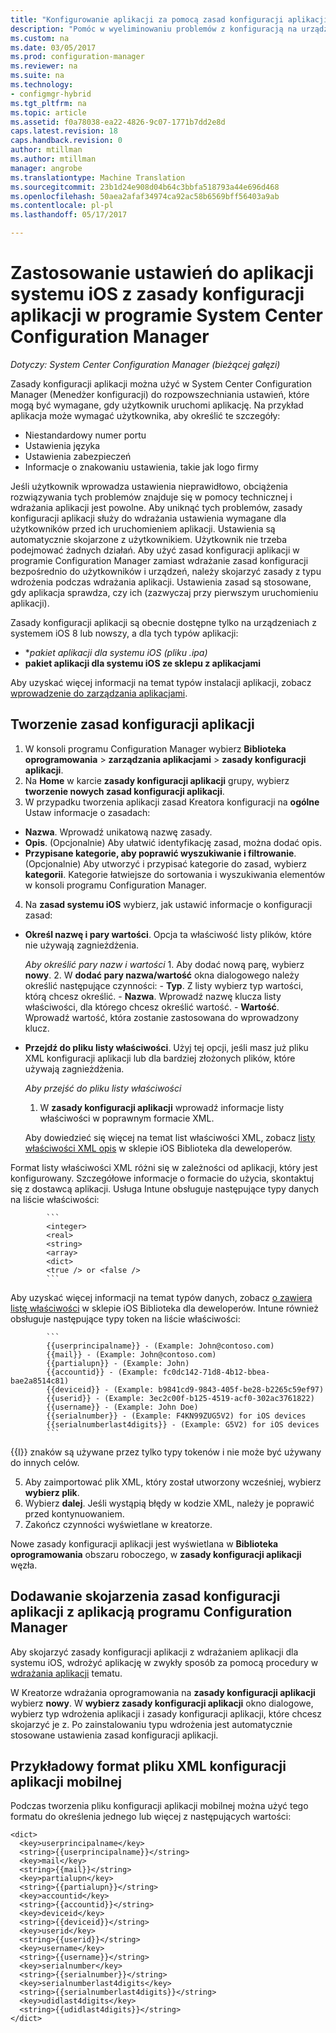 ```yaml
---
title: "Konfigurowanie aplikacji za pomocą zasad konfiguracji aplikacji | Dokumentacja firmy Microsoft"
description: "Pomóc w wyeliminowaniu problemów z konfiguracją na urządzeniach z systemem iOS 8 lub nowszy przy wdrażaniu zasad konfiguracji aplikacji dla użytkowników, przed ich uruchomieniem aplikacji."
ms.custom: na
ms.date: 03/05/2017
ms.prod: configuration-manager
ms.reviewer: na
ms.suite: na
ms.technology:
- configmgr-hybrid
ms.tgt_pltfrm: na
ms.topic: article
ms.assetid: f0a78038-ea22-4826-9c07-1771b7dd2e8d
caps.latest.revision: 18
caps.handback.revision: 0
author: mtillman
ms.author: mtillman
manager: angrobe
ms.translationtype: Machine Translation
ms.sourcegitcommit: 23b1d24e908d04b64c3bbfa518793a44e696d468
ms.openlocfilehash: 50aea2afaf34974ca92ac58b6569bff56403a9ab
ms.contentlocale: pl-pl
ms.lasthandoff: 05/17/2017

---
```

# <a name="apply-settings-to-ios-apps-with-app-configuration-policies-in-system-center-configuration-manager"></a>Zastosowanie ustawień do aplikacji systemu iOS z zasady konfiguracji aplikacji w programie System Center Configuration Manager

*Dotyczy: System Center Configuration Manager (bieżącej gałęzi)*


Zasady konfiguracji aplikacji można użyć w System Center Configuration Manager (Menedżer konfiguracji) do rozpowszechniania ustawień, które mogą być wymagane, gdy użytkownik uruchomi aplikację. Na przykład aplikacja może wymagać użytkownika, aby określić te szczegóły:
- Niestandardowy numer portu
- Ustawienia języka
- Ustawienia zabezpieczeń
- Informacje o znakowaniu ustawienia, takie jak logo firmy

Jeśli użytkownik wprowadza ustawienia nieprawidłowo, obciążenia rozwiązywania tych problemów znajduje się w pomocy technicznej i wdrażania aplikacji jest powolne.
Aby uniknąć tych problemów, zasady konfiguracji aplikacji służy do wdrażania ustawienia wymagane dla użytkowników przed ich uruchomieniem aplikacji. Ustawienia są automatycznie skojarzone z użytkownikiem. Użytkownik nie trzeba podejmować żadnych działań.
Aby użyć zasad konfiguracji aplikacji w programie Configuration Manager zamiast wdrażanie zasad konfiguracji bezpośrednio do użytkowników i urządzeń, należy skojarzyć zasady z typu wdrożenia podczas wdrażania aplikacji. Ustawienia zasad są stosowane, gdy aplikacja sprawdza, czy ich (zazwyczaj przy pierwszym uruchomieniu aplikacji).

Zasady konfiguracji aplikacji są obecnie dostępne tylko na urządzeniach z systemem iOS 8 lub nowszy, a dla tych typów aplikacji:

- **pakiet aplikacji dla systemu iOS (*pliku .ipa)**
- **pakiet aplikacji dla systemu iOS ze sklepu z aplikacjami**

Aby uzyskać więcej informacji na temat typów instalacji aplikacji, zobacz [wprowadzenie do zarządzania aplikacjami](/sccm/apps/understand/introduction-to-application-management).

## <a name="create-an-app-configuration-policy"></a>Tworzenie zasad konfiguracji aplikacji

1. W konsoli programu Configuration Manager wybierz **Biblioteka oprogramowania** > **zarządzania aplikacjami** > **zasady konfiguracji aplikacji**.
2. Na **Home** w karcie **zasady konfiguracji aplikacji** grupy, wybierz **tworzenie nowych zasad konfiguracji aplikacji**.
3. W przypadku tworzenia aplikacji zasad Kreatora konfiguracji na **ogólne** Ustaw informacje o zasadach:
  - **Nazwa**. Wprowadź unikatową nazwę zasady.
  - **Opis**. (Opcjonalnie) Aby ułatwić identyfikację zasad, można dodać opis.
  - **Przypisane kategorie, aby poprawić wyszukiwanie i filtrowanie**. (Opcjonalnie) Aby utworzyć i przypisać kategorie do zasad, wybierz **kategorii**. Kategorie łatwiejsze do sortowania i wyszukiwania elementów w konsoli programu Configuration Manager.
4. Na **zasad systemu iOS** wybierz, jak ustawić informacje o konfiguracji zasad:
  - **Określ nazwę i pary wartości**. Opcja ta właściwość listy plików, które nie używają zagnieżdżenia.

      *Aby określić pary nazw i wartości*
        1. Aby dodać nową parę, wybierz **nowy**.
        2. W **dodać pary nazwa/wartość** okna dialogowego należy określić następujące czynności:
            - **Typ**. Z listy wybierz typ wartości, którą chcesz określić.
            - **Nazwa**. Wprowadź nazwę klucza listy właściwości, dla którego chcesz określić wartość.
            - **Wartość**. Wprowadź wartość, która zostanie zastosowana do wprowadzony klucz.

  - **Przejdź do pliku listy właściwości**. Użyj tej opcji, jeśli masz już pliku XML konfiguracji aplikacji lub dla bardziej złożonych plików, które używają zagnieżdżenia.

    *Aby przejść do pliku listy właściwości*

      1.  W **zasady konfiguracji aplikacji** wprowadź informacje listy właściwości w poprawnym formacie XML.

      Aby dowiedzieć się więcej na temat list właściwości XML, zobacz [listy właściwości XML opis](https://developer.apple.com/library/ios/documentation/Cocoa/Conceptual/PropertyLists/UnderstandXMLPlist/UnderstandXMLPlist.html) w sklepie iOS Biblioteka dla deweloperów.

Format listy właściwości XML różni się w zależności od aplikacji, który jest konfigurowany. Szczegółowe informacje o formacie do użycia, skontaktuj się z dostawcą aplikacji.
Usługa Intune obsługuje następujące typy danych na liście właściwości:
            
            ```
            <integer>
            <real>
            <string>
            <array>
            <dict>
            <true /> or <false />
            ```
Aby uzyskać więcej informacji na temat typów danych, zobacz [o zawiera listę właściwości](https://developer.apple.com/library/content/documentation/Cocoa/Conceptual/PropertyLists/AboutPropertyLists/AboutPropertyLists.html) w sklepie iOS Biblioteka dla deweloperów.
Intune również obsługuje następujące typy token na liście właściwości:
            
            ```
            {{userprincipalname}} - (Example: John@contoso.com)
            {{mail}} - (Example: John@contoso.com)
            {{partialupn}} - (Example: John)
            {{accountid}} - (Example: fc0dc142-71d8-4b12-bbea-bae2a8514c81)
            {{deviceid}} - (Example: b9841cd9-9843-405f-be28-b2265c59ef97)
            {{userid}} - (Example: 3ec2c00f-b125-4519-acf0-302ac3761822)
            {{username}} - (Example: John Doe)
            {{serialnumber}} - (Example: F4KN99ZUG5V2) for iOS devices
            {{serialnumberlast4digits}} - (Example: G5V2) for iOS devices
            ```

{{I}} znaków są używane przez tylko typy tokenów i nie może być używany do innych celów.
            
5. Aby zaimportować plik XML, który został utworzony wcześniej, wybierz **wybierz plik**.
6. Wybierz **dalej**. Jeśli wystąpią błędy w kodzie XML, należy je poprawić przed kontynuowaniem.
7. Zakończ czynności wyświetlane w kreatorze.

Nowe zasady konfiguracji aplikacji jest wyświetlana w **Biblioteka oprogramowania** obszaru roboczego, w **zasady konfiguracji aplikacji** węzła.

## <a name="associate-an-app-configuration-policy-with-a-configuration-manager-application"></a>Dodawanie skojarzenia zasad konfiguracji aplikacji z aplikacją programu Configuration Manager

Aby skojarzyć zasady konfiguracji aplikacji z wdrażaniem aplikacji dla systemu iOS, wdrożyć aplikację w zwykły sposób za pomocą procedury w [wdrażania aplikacji](/sccm/apps/deploy-use/deploy-applications) tematu.

W Kreatorze wdrażania oprogramowania na **zasady konfiguracji aplikacji** wybierz **nowy**. W **wybierz zasady konfiguracji aplikacji** okno dialogowe, wybierz typ wdrożenia aplikacji i zasady konfiguracji aplikacji, które chcesz skojarzyć je z.
Po zainstalowaniu typu wdrożenia jest automatycznie stosowane ustawienia zasad konfiguracji aplikacji.

## <a name="example-format-for-the-mobile-app-configuration-xml-file"></a>Przykładowy format pliku XML konfiguracji aplikacji mobilnej

Podczas tworzenia pliku konfiguracji aplikacji mobilnej można użyć tego formatu do określenia jednego lub więcej z następujących wartości:

```
<dict>
  <key>userprincipalname</key>
  <string>{{userprincipalname}}</string>
  <key>mail</key>
  <string>{{mail}}</string>
  <key>partialupn</key>
  <string>{{partialupn}}</string>
  <key>accountid</key>
  <string>{{accountid}}</string>
  <key>deviceid</key>
  <string>{{deviceid}}</string>
  <key>userid</key>
  <string>{{userid}}</string>
  <key>username</key>
  <string>{{username}}</string>
  <key>serialnumber</key>
  <string>{{serialnumber}}</string>
  <key>serialnumberlast4digits</key>
  <string>{{serialnumberlast4digits}}</string>
  <key>udidlast4digits</key>
  <string>{{udidlast4digits}}</string>
</dict>
```

